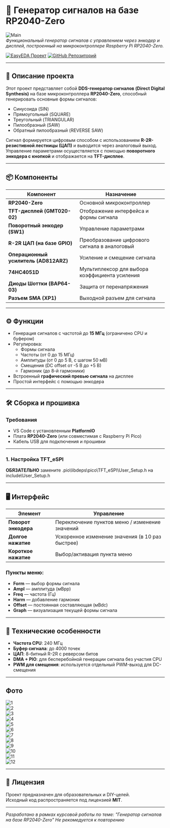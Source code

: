 # 📡 Генератор сигналов на базе RP2040-Zero

![Main](https://i.imgur.com/fb66fZL.png)  
*Функциональный генератор сигналов с управлением через энкодер и дисплей, построенный на микроконтроллере Raspberry Pi RP2040-Zero.*

[![EasyEDA Проект](https://img.shields.io/badge/EasyEDA-Проект-0077B6?logo=EasyEDA)](https://oshwlab.com/super_loxi/dds)
[![GitHub Репозиторий](https://img.shields.io/badge/GitHub-Репозиторий-181717?logo=github)](https://github.com/biosshot/DDS)

---

## 🔧 Описание проекта

Этот проект представляет собой **DDS-генератор сигналов (Direct Digital Synthesis)** на базе микроконтроллера **RP2040-Zero**, способный генерировать основные формы сигналов:

- Синусоида (SIN)
- Прямоугольный (SQUARE)
- Треугольный (TRIANGULAR)
- Пилообразный (SAW)
- Обратный пилообразный (REVERSE SAW)

Сигнал формируется цифровым способом с использованием **R-2R-резистивной лестницы (ЦАП)** и выводится через аналоговый выход. Управление параметрами осуществляется с помощью **поворотного энкодера с кнопкой** и отображается на **TFT-дисплее**.

---

## 📦 Компоненты

| Компонент | Назначение |
|---------|-----------|
| **RP2040-Zero** | Основной микроконтроллер |
| **TFT-дисплей (GMT020-02)** | Отображение интерфейса и формы сигнала |
| **Поворотный энкодер (SW1)** | Управление параметрами |
| **R-2R ЦАП (на базе GPIO)** | Преобразование цифрового сигнала в аналоговый |
| **Операционный усилитель (AD812ARZ)** | Усиление и смещение сигнала |
| **74HC4051D** | Мультиплексор для выбора коэффициента усиления |
| **Диоды Шоттки (BAP64-03)** | Защита от перенапряжения |
| **Разъем SMA (XP1)** | Выходной разъем для сигнала |

---

## ⚙️ Функции

- Генерация сигналов с частотой до **15 МГц** (ограничено CPU и буфером)
- Регулировка:
  - Формы сигнала
  - Частоты (от 0 до 15 МГц)
  - Амплитуды (от 0 до 5 В, с шагом 50 мВ)
  - Смещения (DC offset от -5 В до +5 В)
  - Гармоник (до 8-й гармоники)
- Встроенный **графический превью сигнала** на дисплее
- Простой интерфейс с помощью энкодера

---

## 🛠️ Сборка и прошивка

### Требования

- VS Code с установленным **PlatformIO**
- Плата **RP2040-Zero** (или совместимая с Raspberry Pi Pico)
- Кабель USB для подключения и прошивки

---

### 1. Настройка TFT_eSPI

**ОБЯЗАТЕЛЬНО** замените .pio\libdeps\pico\TFT_eSPI\User_Setup.h на include\User_Setup.h

---

## 🖥️ Интерфейс

| Элемент | Управление |
|--------|-----------|
| **Поворот энкодера** | Переключение пунктов меню / изменение значений |
| **Долгое нажатие** | Ускоренное изменение значения (в 10 раз быстрее) |
| **Короткое нажатие** | Выбор/активация пункта меню |

### Пункты меню:

- **Form** — выбор формы сигнала
- **Ampl** — амплитуда (мВpp)
- **Freq** — частота (Гц)
- **Harm** — добавление гармоник
- **Offset** — постоянная составляющая (мВdc)
- **Graph** — визуализация текущей формы сигнала

---

## 📐 Технические особенности

- **Частота CPU**: 240 МГц
- **Буфер сигнала**: до 4000 точек
- **ЦАП**: 8-битный R-2R с реверсом битов
- **DMA + PIO**: для бесперебойной генерации сигнала без участия CPU
- **PWM для смещения**: используется отдельный PWM-выход для DC-смещения

---

## Фото

![1](https://i.imgur.com/4WjlZ5Q.jpeg)  
![2](https://i.imgur.com/lYmwyYz.jpeg)  
![3](https://i.imgur.com/i74Gbie.jpeg)  
![4](https://i.imgur.com/cabUz30.jpeg)  
![5](https://i.imgur.com/As94kD2.jpeg)  
![6](https://i.imgur.com/m9XgoIN.jpeg)  
![7](https://i.imgur.com/fbgAexq.jpeg)  
![8](https://i.imgur.com/u702XWo.jpeg)  
![9](https://i.imgur.com/yJrRuSb.jpeg)  
![10](https://i.imgur.com/IVg9KQK.jpeg)  
![11](https://i.imgur.com/gHjN3Du.jpeg)  
![12](https://i.imgur.com/7lyxqce.jpeg)  

---

## 📄 Лицензия

Проект предназначен для образовательных и DIY-целей.  
Исходный код распространяется под лицензией **MIT**.

---

*Разработано в рамках курсовой работы по теме: "Генератор сигналов на базе RP2040-Zero" Не рекомедуется к повторению*